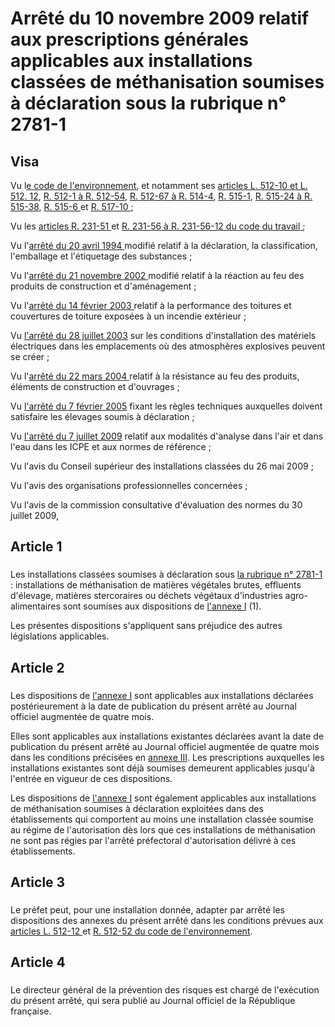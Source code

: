 # Arrêté du 10 novembre 2009 relatif aux prescriptions générales applicables aux installations classées de méthanisation soumises à déclaration sous la rubrique n° 2781-1

## Visa

Vu l[e code de l'environnement](https://aida.ineris.fr/consultation_document/1755), et notamment ses [articles L. 512-10 et L. 512. 12](https://www.legifrance.gouv.fr/affichCodeArticle.do?cidTexte=LEGITEXT000006074220&idArticle=LEGIARTI000006834244&dateTexte=29990101&categorieLien=cid), [R. 512-1 à R. 512-54](https://www.legifrance.gouv.fr/affichCodeArticle.do?cidTexte=LEGITEXT000006074220&idArticle=LEGIARTI000006838678&dateTexte=29990101&categorieLien=cid), [R. 512-67 à R. 514-4](https://www.legifrance.gouv.fr/affichCodeArticle.do?cidTexte=LEGITEXT000006074220&idArticle=LEGIARTI000006838744&dateTexte=29990101&categorieLien=cid), [R. 515-1](https://www.legifrance.gouv.fr/affichCodeArticle.do?cidTexte=LEGITEXT000006074220&idArticle=LEGIARTI000006838765&dateTexte=29990101&categorieLien=cid), [R. 515-24 à R. 515-38](https://www.legifrance.gouv.fr/affichCodeArticle.do?cidTexte=LEGITEXT000006074220&idArticle=LEGIARTI000006838788&dateTexte=29990101&categorieLien=cid), [R. 515-6 ](https://www.legifrance.gouv.fr/affichCodeArticle.do?cidTexte=LEGITEXT000006074220&idArticle=LEGIARTI000006838770&dateTexte=29990101&categorieLien=cid)et [R. 517-10 ](https://www.legifrance.gouv.fr/affichCodeArticle.do?cidTexte=LEGITEXT000006074220&idArticle=LEGIARTI000006838831&dateTexte=29990101&categorieLien=cid); 

Vu les [articles R. 231-51 ](https://www.legifrance.gouv.fr/affichCodeArticle.do?cidTexte=LEGITEXT000006071367&idArticle=LEGIARTI000006588210&dateTexte=29990101&categorieLien=cid)et [R. 231-56 à R. 231-56-12 du code du travail ](https://www.legifrance.gouv.fr/affichCodeArticle.do?cidTexte=LEGITEXT000006071367&idArticle=LEGIARTI000006588217&dateTexte=29990101&categorieLien=cid); 

Vu l'[arrêté du 20 avril 1994 ](https://www.legifrance.gouv.fr/affichTexte.do?cidTexte=JORFTEXT000000529571&categorieLien=cid)modifié relatif à la déclaration, la classification, l'emballage et l'étiquetage des substances ; 

Vu l'[arrêté du 21 novembre 2002 ](https://www.legifrance.gouv.fr/affichTexte.do?cidTexte=JORFTEXT000000234156&categorieLien=cid)modifié relatif à la réaction au feu des produits de construction et d'aménagement ; 

Vu l'[arrêté du 14 février 2003 ](https://www.legifrance.gouv.fr/affichTexte.do?cidTexte=JORFTEXT000000778052&categorieLien=cid)relatif à la performance des toitures et couvertures de toiture exposées à un incendie extérieur ; 

Vu [l'arrêté du 28 juillet 2003](https://aida.ineris.fr/consultation_document/5201) sur les conditions d'installation des matériels électriques dans les emplacements où des atmosphères explosives peuvent se créer ; 

Vu l'[arrêté du 22 mars 2004 ](https://www.legifrance.gouv.fr/affichTexte.do?cidTexte=JORFTEXT000000249854&categorieLien=cid)relatif à la résistance au feu des produits, éléments de construction et d'ouvrages ; 

Vu [l'arrêté du 7 février 2005](/DEVP0540078A.md) fixant les règles techniques auxquelles doivent satisfaire les élevages soumis à déclaration ; 

Vu [l'arrêté du 7 juillet 2009](https://aida.ineris.fr/consultation_document/4291) relatif aux modalités d'analyse dans l'air et dans l'eau dans les ICPE et aux normes de référence ; 

Vu l'avis du Conseil supérieur des installations classées du 26 mai 2009 ; 

Vu l'avis des organisations professionnelles concernées ; 

Vu l'avis de la commission consultative d'évaluation des normes du 30 juillet 2009, 

## Article 1

### 

Les installations classées soumises à déclaration sous [la rubrique n° 2781-1](https://aida.ineris.fr/consultation_document/10757#10758) : installations de méthanisation de matières végétales brutes, effluents d'élevage, matières stercoraires ou déchets végétaux d'industries agro-alimentaires sont soumises aux dispositions de [l'annexe I](#annexe-i-:-prescriptions-générales-et-faisant-l’objet-du-contrôle-périodique-applicables-aux-installations-classées-pour-la-protection-de-l’environnement-soumises-à-déclaration-sous-la-rubrique-n°-2781-1) (1).

Les présentes dispositions s'appliquent sans préjudice des autres législations applicables.

## Article 2

### 

Les dispositions de [l'annexe I](#annexe-i-:-prescriptions-générales-et-faisant-l’objet-du-contrôle-périodique-applicables-aux-installations-classées-pour-la-protection-de-l’environnement-soumises-à-déclaration-sous-la-rubrique-n°-2781-1) sont applicables aux installations déclarées postérieurement à la date de publication du présent arrêté au Journal officiel augmentée de quatre mois.

Elles sont applicables aux installations existantes déclarées avant la date de publication du présent arrêté au Journal officiel augmentée de quatre mois dans les conditions précisées en [annexe III](#annexe-iii-:-dispositions-applicables-aux-installations-existantes). Les prescriptions auxquelles les installations existantes sont déjà soumises demeurent applicables jusqu'à l'entrée en vigueur de ces dispositions.

Les dispositions de [l'annexe I](#annexe-i-:-prescriptions-générales-et-faisant-l’objet-du-contrôle-périodique-applicables-aux-installations-classées-pour-la-protection-de-l’environnement-soumises-à-déclaration-sous-la-rubrique-n°-2781-1) sont également applicables aux installations de méthanisation soumises à déclaration exploitées dans des établissements qui comportent au moins une installation classée soumise au régime de l'autorisation dès lors que ces installations de méthanisation ne sont pas régies par l'arrêté préfectoral d'autorisation délivré à ces établissements.

## Article 3

### 

Le préfet peut, pour une installation donnée, adapter par arrêté les dispositions des annexes du présent arrêté dans les conditions prévues aux [articles L. 512-12 ](https://www.legifrance.gouv.fr/affichCodeArticle.do?cidTexte=LEGITEXT000006074220&idArticle=LEGIARTI000006834246&dateTexte=&categorieLien=cid)et [R. 512-52 du code de l'environnement](https://www.legifrance.gouv.fr/affichCodeArticle.do?cidTexte=LEGITEXT000006074220&idArticle=LEGIARTI000006838729&dateTexte=&categorieLien=cid).

## Article 4

### 

Le directeur général de la prévention des risques est chargé de l'exécution du présent arrêté, qui sera publié au Journal officiel de la République française.